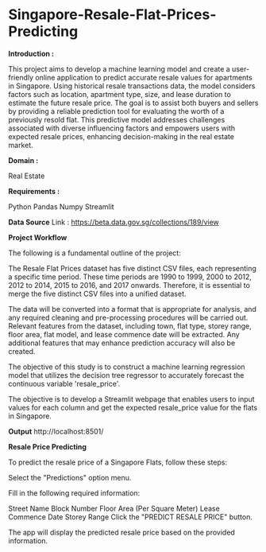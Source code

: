 # Singapore-Resale-Flat-Prices-Predicting
**Introduction :**

This project aims to develop a machine learning model and create a user-friendly online application to predict accurate resale values for apartments in Singapore. Using historical resale transactions data, the model considers factors such as location, apartment type, size, and lease duration to estimate the future resale price. The goal is to assist both buyers and sellers by providing a reliable prediction tool for evaluating the worth of a previously resold flat. This predictive model addresses challenges associated with diverse influencing factors and empowers users with expected resale prices, enhancing decision-making in the real estate market.

**Domain :**

Real Estate

**Requirements :**

Python
Pandas
Numpy
Streamlit

**Data Source**
Link : https://beta.data.gov.sg/collections/189/view

**Project Workflow**

The following is a fundamental outline of the project:

The Resale Flat Prices dataset has five distinct CSV files, each representing a specific time period. These time periods are 1990 to 1999, 2000 to 2012, 2012 to 2014, 2015 to 2016, and 2017 onwards. Therefore, it is essential to merge the five distinct CSV files into a unified dataset.

The data will be converted into a format that is appropriate for analysis, and any required cleaning and pre-processing procedures will be carried out. Relevant features from the dataset, including town, flat type, storey range, floor area, flat model, and lease commence date will be extracted. Any additional features that may enhance prediction accuracy will also be created.

The objective of this study is to construct a machine learning regression model that utilizes the decision tree regressor to accurately forecast the continuous variable 'resale_price'.

The objective is to develop a Streamlit webpage that enables users to input values for each column and get the expected resale_price value for the flats in Singapore.

**Output**
http://localhost:8501/

**Resale Price Predicting**

To predict the resale price of a Singapore Flats, follow these steps:

Select the "Predictions" option menu.

Fill in the following required information:

Street Name
Block Number
Floor Area (Per Square Meter)
Lease Commence Date
Storey Range
Click the "PREDICT RESALE PRICE" button.

The app will display the predicted resale price based on the provided information.
